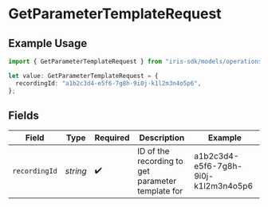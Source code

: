 # GetParameterTemplateRequest

## Example Usage

```typescript
import { GetParameterTemplateRequest } from "iris-sdk/models/operations";

let value: GetParameterTemplateRequest = {
  recordingId: "a1b2c3d4-e5f6-7g8h-9i0j-k1l2m3n4o5p6",
};
```

## Fields

| Field                                             | Type                                              | Required                                          | Description                                       | Example                                           |
| ------------------------------------------------- | ------------------------------------------------- | ------------------------------------------------- | ------------------------------------------------- | ------------------------------------------------- |
| `recordingId`                                     | *string*                                          | :heavy_check_mark:                                | ID of the recording to get parameter template for | a1b2c3d4-e5f6-7g8h-9i0j-k1l2m3n4o5p6              |